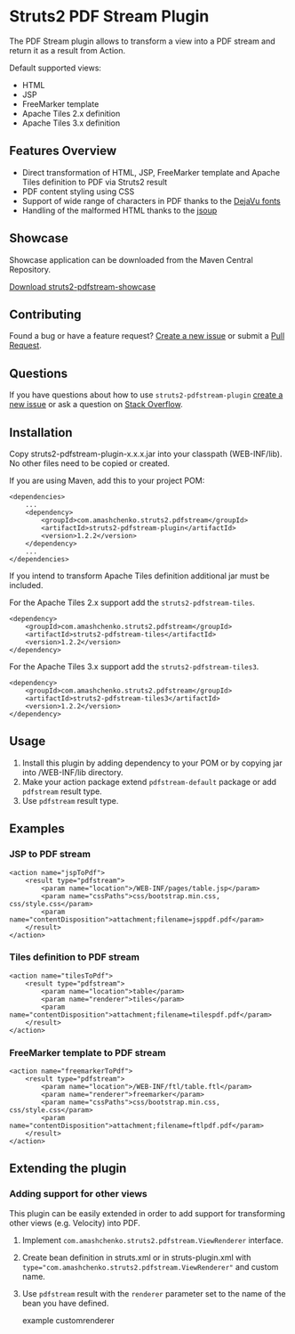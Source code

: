 # Struts2 PDF Stream Plugin

The PDF Stream plugin allows to transform a view into a PDF stream and return it as a result from Action.

Default supported views:

- HTML
- JSP
- FreeMarker template
- Apache Tiles 2.x definition
- Apache Tiles 3.x definition


## Features Overview

- Direct transformation of HTML, JSP, FreeMarker template and Apache Tiles definition to PDF via Struts2 result
- PDF content styling using CSS
- Support of wide range of characters in PDF thanks to the [DejaVu fonts](http://dejavu-fonts.org/)
- Handling of the malformed HTML thanks to the [jsoup](http://jsoup.org/)


## Showcase

Showcase application can be downloaded from the Maven Central Repository.

[Download struts2-pdfstream-showcase](http://search.maven.org/remotecontent?filepath=com/amashchenko/struts2/pdfstream/struts2-pdfstream-showcase/1.2.2/struts2-pdfstream-showcase-1.2.2.war)


## Contributing

Found a bug or have a feature request? [Create a new issue](https://github.com/aleksandr-m/struts2-pdfstream/issues/new) or submit a [Pull Request](https://github.com/aleksandr-m/struts2-pdfstream/pulls).

## Questions

If you have questions about how to use `struts2-pdfstream-plugin` [create a new issue](https://github.com/aleksandr-m/struts2-pdfstream/issues/new) or ask a question on [Stack Overflow](http://stackoverflow.com/questions/tagged/struts2-pdfstream-plugin).


## Installation

Copy struts2-pdfstream-plugin-x.x.x.jar into your classpath (WEB-INF/lib). No other files need to be copied or created.

If you are using Maven, add this to your project POM:

    <dependencies>
        ...
        <dependency>
            <groupId>com.amashchenko.struts2.pdfstream</groupId>
            <artifactId>struts2-pdfstream-plugin</artifactId>
            <version>1.2.2</version>
        </dependency>
        ...
    </dependencies>

If you intend to transform Apache Tiles definition additional jar must be included.

For the Apache Tiles 2.x support add the `struts2-pdfstream-tiles`.

    <dependency>
        <groupId>com.amashchenko.struts2.pdfstream</groupId>
        <artifactId>struts2-pdfstream-tiles</artifactId>
        <version>1.2.2</version>
    </dependency>
        
For the Apache Tiles 3.x support add the `struts2-pdfstream-tiles3`.

    <dependency>
        <groupId>com.amashchenko.struts2.pdfstream</groupId>
        <artifactId>struts2-pdfstream-tiles3</artifactId>
        <version>1.2.2</version>
    </dependency>


## Usage

1. Install this plugin by adding dependency to your POM or by copying jar into /WEB-INF/lib directory.
2. Make your action package extend `pdfstream-default` package or add `pdfstream` result type.
3. Use `pdfstream` result type.


## Examples

### JSP to PDF stream

    <action name="jspToPdf">
        <result type="pdfstream">
            <param name="location">/WEB-INF/pages/table.jsp</param>
            <param name="cssPaths">css/bootstrap.min.css, css/style.css</param>
            <param name="contentDisposition">attachment;filename=jsppdf.pdf</param>
        </result>
    </action>

### Tiles definition to PDF stream

    <action name="tilesToPdf">
        <result type="pdfstream">
            <param name="location">table</param>
            <param name="renderer">tiles</param>
            <param name="contentDisposition">attachment;filename=tilespdf.pdf</param>
        </result>
    </action>

### FreeMarker template to PDF stream

    <action name="freemarkerToPdf">
        <result type="pdfstream">
            <param name="location">/WEB-INF/ftl/table.ftl</param>
            <param name="renderer">freemarker</param>
            <param name="cssPaths">css/bootstrap.min.css, css/style.css</param>
            <param name="contentDisposition">attachment;filename=ftlpdf.pdf</param>
        </result>
    </action>



## Extending the plugin
### Adding support for other views

This plugin can be easily extended in order to add support for transforming other views (e.g. Velocity) into PDF.

1. Implement `com.amashchenko.struts2.pdfstream.ViewRenderer` interface.
2. Create bean definition in struts.xml or in struts-plugin.xml with `type="com.amashchenko.struts2.pdfstream.ViewRenderer"` and custom name.

    <bean type="com.amashchenko.struts2.pdfstream.ViewRenderer" class="some.package.CustomRenderer" name="customrenderer" />

3. Use `pdfstream` result with the `renderer` parameter set to the name of the bean you have defined.

    <action name="customToPdf">
        <result type="pdfstream">
            <param name="location">example</param>
            <param name="renderer">customrenderer</param>
        </result>
    </action>
